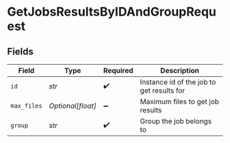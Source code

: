 # GetJobsResultsByIDAndGroupRequest


## Fields

| Field                                     | Type                                      | Required                                  | Description                               |
| ----------------------------------------- | ----------------------------------------- | ----------------------------------------- | ----------------------------------------- |
| `id`                                      | *str*                                     | :heavy_check_mark:                        | Instance id of the job to get results for |
| `max_files`                               | *Optional[float]*                         | :heavy_minus_sign:                        | Maximum files to get job results          |
| `group`                                   | *str*                                     | :heavy_check_mark:                        | Group the job belongs to                  |